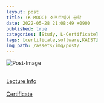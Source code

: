 ```yaml
---
layout: post
title: (K-MOOC) 소프트웨어 공학
date: 2022-05-28 21:08:49 +0900
published: true
categories: [Study, L-Certificate]
tags: [certificate,software,KAIST]
img_path: /assets/img/post/
---
```


![Post-Image](CERTIFICATE-Software.png)
<br><br>

[Lecture Info](http://www.kmooc.kr/courses/course-v1:KAISTk+CS350+2019_K11_01/course/)
<br><br>
[Certificate](http://www.kmooc.kr/certificates/e20d3ee0a3c04b688c229856a4350861)